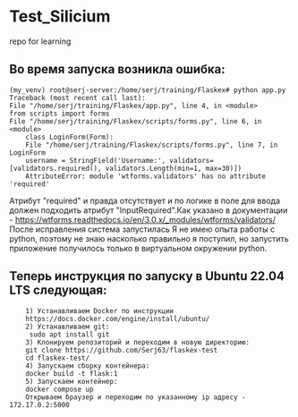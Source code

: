 # Test_Silicium
repo for learning

## Во время запуска возникла ошибка:
```
(my_venv) root@serj-server:/home/serj/training/Flaskex# python app.py
Traceback (most recent call last):
File "/home/serj/training/Flaskex/app.py", line 4, in <module>
from scripts import forms
File "/home/serj/training/Flaskex/scripts/forms.py", line 6, in <module>
    class LoginForm(Form):
    File "/home/serj/training/Flaskex/scripts/forms.py", line 7, in LoginForm
    username = StringField('Username:', validators=[validators.required(), validators.Length(min=1, max=30)])
    AttributeError: module 'wtforms.validators' has no attribute 'required'
```

Атрибут "required" и правда отсутствует и по логике в поле для ввода должен подходить атрибут "InputRequired".Как указано в документации - https://wtforms.readthedocs.io/en/3.0.x/_modules/wtforms/validators/
После исправления система запустилась
Я не имею опыта работы с python, поэтому не знаю насколько правильно я поступил, но запустить приложение получилось только в виртуальном окружении python. 

## Теперь инструкция по запуску в Ubuntu 22.04 LTS следующая:
```
    1) Устанавливаем Docker по инструкции
    https://docs.docker.com/engine/install/ubuntu/
    2) Устанавливаем git:
     sudo apt install git
    3) Клонируем репозиторий и переходим в новую директорию:
    git clone https://github.com/Serj63/flaskex-test 
    cd flaskex-test/
    4) Запускаем сборку контейнера:
    docker build -t flask:1
    5) Запускаем контейнер:
    docker compose up
    Открываем браузер и переходим по указанному ip адресу - 172.17.0.2:5000
```
